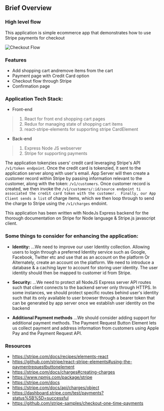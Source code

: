 ## Brief Overview

### High level flow
This application is simple ecommerce app that demonstrates how to use Stripe payments for checkout

![Checkout Flow](https://i.imgur.com/UAE8pdi.png)


### Features
* Add shopping cart andremove items from the cart
* Payment page with Credit Card option
* Checkout flow through Stripe
* Confirmation page

### Application Tech Stack:
* Front-end
> 1. React for front end shopping cart pages
> 2. Redux for managing state of shopping cart items
> 3. react-stripe-elements for supporting stripe CardElement
* Back-end
> 1. Express Node JS webserver
> 2. Stripe for supporting payments

The application tokenzies users' credit card leveraging Stripe's API `/v1/token endpoint`. Once the credit card is tokenzied, it sent to the application server along with user's email. App Server will then create a customer record within Stripe by passing information relevant to the customer, along with the token: `/v1/customers`. Once customer record is created, we then invoke the `/v1/customers/:id/source endpoint ti associated the credit card token with the customer. 
Finally, our App Client sends a list` of charge items, which we then loop through to send the charge to Stripe using the `/v1/charges` endoint. 

This application has been written with NodeJs Express backend for the thorough documentation on Stripe for Node language & Stripe.js javascript client.


### Some things to consider for enhancing the application:
- **Identity:** 
...We need to improve our user Identity collection. Allowing users to login through a preferred Identity service such as Google, Facebook, Twitter etc and use that as an account on the platform Or Alternately, create an account on the platform.
We need to introduce a database & a caching layer to account for storing user identity. The user identity should then be mapped to customer id from Stripe. 

- **Security:**
...We need to protect all NodeJS Express server API routes such that client connects to the backend server only through HTTPS. In some instances, we should protect specific routes behind user's identity such that its only available to user browser through a bearer token that can be generated by app server once we establish user identity on the backend

- **Additional Payment methods**
...We should consider adding support for additional payment methods. The Payment Request Button Element lets us collect payment and address information from  customers using Apple Pay and the Payment Request API.


### Resources
- https://stripe.com/docs/recipes/elements-react
- https://github.com/stripe/react-stripe-elements#using-the-paymentrequestbuttonelement
- https://stripe.com/docs/charges#creating-charges
- https://www.npmjs.com/package/stripe
- https://stripe.com/docs
- https://stripe.com/docs/api/charges/object
- https://dashboard.stripe.com/test/payments?status%5B%5D=successful
- https://github.com/stripe-samples/checkout-one-time-payments
  
